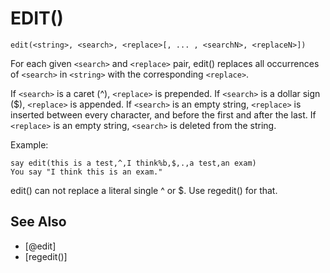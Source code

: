 # EDIT()
`edit(<string>, <search>, <replace>[, ... , <searchN>, <replaceN>])`

  For each given `<search>` and `<replace>` pair, edit() replaces all occurrences of `<search>` in `<string>` with the corresponding `<replace>`.

  If `<search>` is a caret (^), `<replace>` is prepended.
  If `<search>` is a dollar sign ($), `<replace>` is appended.
  If `<search>` is an empty string, `<replace>` is inserted between every character, and before the first and after the last.
  If `<replace>` is an empty string, `<search>` is deleted from the string.

  Example:
```
say edit(this is a test,^,I think%b,$,.,a test,an exam)
You say "I think this is an exam."
```

  edit() can not replace a literal single ^ or $. Use regedit() for that.


## See Also
- [@edit]
- [regedit()]

